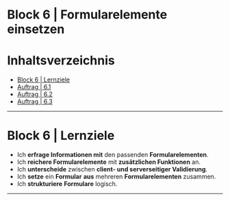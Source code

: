 # Block 6 | Formularelemente einsetzen

# Inhaltsverzeichnis
- [Block 6 | Lernziele](#block-6--lernziele)
- [Auftrag | 6.1](./Aufgabe%206.1/README.md)
- [Auftrag | 6.2](./Aufgabe%206.2/README.md)
- [Auftrag | 6.3]()

---

# Block 6 | Lernziele
- Ich **erfrage Informationen mit** den passenden **Formularelementen**.
- Ich **reichere Formularelemente** mit **zusätzlichen Funktionen** an.
- Ich **unterscheide** zwischen **client- und serverseitiger Validierung**.
- Ich **setze** ein **Formular** **aus** mehreren **Formularelementen** zusammen.
- Ich **strukturiere** **Formulare** logisch.

---